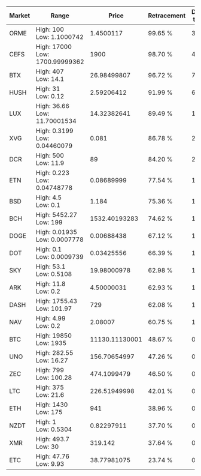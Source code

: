 | Market | Range | Price| Retracement | Doubles to 50% |
| --- | --- | --- | --- | --- |
| ORME | High: 100<br />Low: 1.1000742 | 1.4500117 | 99.65 % | 34.86 |
| CEFS | High: 17000<br />Low: 1700.99999362 | 1900 | 98.70 % | 4.92 |
| BTX | High: 407<br />Low: 14.1 | 26.98499807 | 96.72 % | 7.80 |
| HUSH | High: 31<br />Low: 0.12 | 2.59206412 | 91.99 % | 6.00 |
| LUX | High: 36.66<br />Low: 11.70001534 | 14.32382641 | 89.49 % | 1.69 |
| XVG | High: 0.3199<br />Low: 0.04460079 | 0.081 | 86.78 % | 2.25 |
| DCR | High: 500<br />Low: 11.9 | 89 | 84.20 % | 2.88 |
| ETN | High: 0.223<br />Low: 0.04748778 | 0.08689999 | 77.54 % | 1.56 |
| BSD | High: 4.5<br />Low: 0.1 | 1.184 | 75.36 % | 1.94 |
| BCH | High: 5452.27<br />Low: 199 | 1532.40193283 | 74.62 % | 1.84 |
| DOGE | High: 0.01935<br />Low: 0.0007778 | 0.00688438 | 67.12 % | 1.46 |
| DOT | High: 0.1<br />Low: 0.0009739 | 0.03425556 | 66.39 % | 1.47 |
| SKY | High: 53.1<br />Low: 0.5108 | 19.98000978 | 62.98 % | 1.34 |
| ARK | High: 11.8<br />Low: 0.2 | 4.50000031 | 62.93 % | 1.33 |
| DASH | High: 1755.43<br />Low: 101.97 | 729 | 62.08 % | 1.27 |
| NAV | High: 4.99<br />Low: 0.2 | 2.08007 | 60.75 % | 1.25 |
| BTC | High: 19850<br />Low: 1935 | 11130.11130001 | 48.67 % | 0.00 |
| UNO | High: 282.55<br />Low: 16.27 | 156.70654997 | 47.26 % | 0.00 |
| ZEC | High: 799<br />Low: 100.28 | 474.1099479 | 46.50 % | 0.00 |
| LTC | High: 375<br />Low: 21.6 | 226.51949998 | 42.01 % | 0.00 |
| ETH | High: 1430<br />Low: 175 | 941 | 38.96 % | 0.00 |
| NZDT | High: 1<br />Low: 0.5304 | 0.82297911 | 37.70 % | 0.00 |
| XMR | High: 493.7<br />Low: 30 | 319.142 | 37.64 % | 0.00 |
| ETC | High: 47.76<br />Low: 9.93 | 38.77981075 | 23.74 % | 0.00 |

